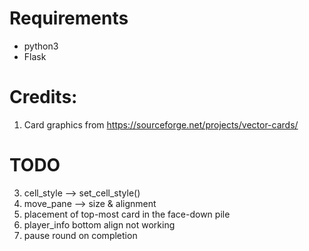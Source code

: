 
# Requirements

* python3
* Flask

# Credits:
1. Card graphics from
   https://sourceforge.net/projects/vector-cards/

# TODO

3. cell_style --> set_cell_style()
4. move_pane --> size & alignment
5. placement of top-most card in the face-down pile
7. player_info bottom align not working
8. pause round on completion
